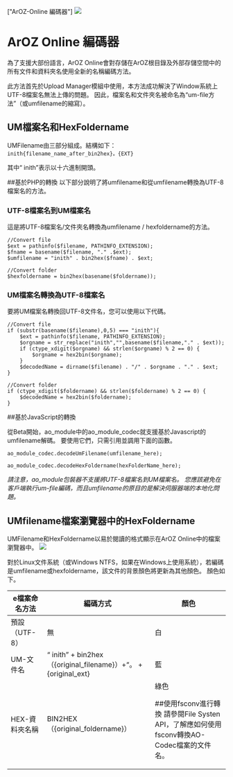 ["ArOZ-Online 編碼器"]
![](img/devdoc/6/0.png)
# ArOZ Online 編碼器
為了支援大部份語言，ArOZ Online會對存儲在ArOZ根目錄及外部存儲空間中的所有文件和資料夾名使用全新的名稱編碼方法。

此方法首先於Upload Manager模組中使用，本方法成功解決了Window系統上UTF-8檔案名無法上傳的問題。 因此，檔案名和文件夾名被命名為“um-file方法”（或umfilename的縮寫）。

## UM檔案名和HexFoldername
UMFilename由三部分組成。結構如下：
```inith{filename_name_after_bin2hex}。{EXT}```

其中“ inith”表示以十六進制開頭。


##基於PHP的轉換
以下部分說明了將umfilename和從umfilename轉換為UTF-8檔案名的方法。

### UTF-8檔案名到UM檔案名
這是將UTF-8檔案名/文件夾名轉換為umfilename / hexfoldername的方法。

```
//Convert file
$ext = pathinfo($filename, PATHINFO_EXTENSION);
$fname = basename($filename, "." .$ext);
$umfilename = "inith" . bin2hex($fname) . $ext;

//Convert folder
$hexfoldername = bin2hex(basename($foldername));
```

### UM檔案名轉換為UTF-8檔案名
要將UM檔案名轉換回UTF-8文件名，您可以使用以下代碼。

```
//Convert file
if (substr(basename($filename),0,5) === "inith"){
	$ext = pathinfo($filename, PATHINFO_EXTENSION);
	$orgname = str_replace("inith","",basename($filename,"." . $ext));
	if (ctype_xdigit($orgname) && strlen($orgname) % 2 == 0) {
		$orgname = hex2bin($orgname);
	}
	$decodedName = dirname($filename) . "/" . $orgname . "." . $ext;
}

//Convert folder
if (ctype_xdigit($foldername) && strlen($foldername) % 2 == 0) {
	$decodedName = hex2bin($foldername);
}
```

##基於JavaScript的轉換

從Beta開始，ao_module中的ao_module_codec就支援基於Javascript的umfilename解碼。 要使用它們，只需引用並調用下面的函數。
```
ao_module_codec.decodeUmFilename(umfilename_here);

ao_module_codec.decodeHexFoldername(hexFolderName_here);
```

*請注意，ao_module包裝器不支援將UTF-8檔案名到UM檔案名。 您應該避免在客戶端執行um-file編碼，而且umfilename的原目的是解決伺服器端的本地化問題。*

## UMfilename檔案瀏覽器中的HexFoldername
UMFilename和HexFoldername以易於閱讀的格式顯示在ArOZ Online中的檔案瀏覽器中。
![](img/devdoc/6/1.png)

對於Linux文件系統（或Windows NTFS，如果在Windows上使用系統），若編碼是umfilename或hexfoldername，該文件的背景顏色將更新為其他顏色。 顏色如下。

<table class="ts table">
<THEAD>
<TR>
<th>e檔案命名方法</ th>
<th>編碼方式</ th>
<th>顏色</ th>
</ TR>
</ THEAD>
<TBODY>
<TR>
<td>預設（UTF-8）</ td>
<TD>無</ TD>
<TD>白</ TD>
</ TR>
<TR>
<TD> UM-文件名</ TD>
<td>“ inith” + bin2hex（{original_filename}）+“。 + {original_ext} </ td>
<TD>藍</ TD>
</ TR>
<TR>
<TD> HEX-資料夾名稱</ TD>
<TD> BIN2HEX（{original_foldername}）</ TD>
<TD>綠色</ TD>
</ TR>
</ TBODY>
</ TABLE>

##使用fsconv進行轉換
請參閱File Systen API，了解應如何使用fsconv轉換AO-Codec檔案的文件名。
